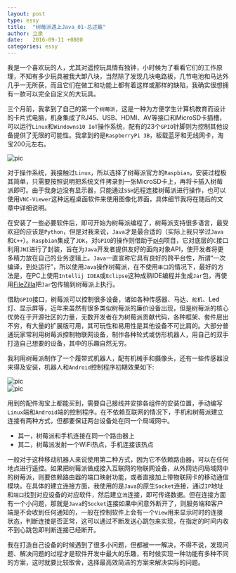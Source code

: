 ```yaml
---
layout: post
type: essy
title:  "树莓派遇上Java_01-总述篇"
author: 立泉
date:   2016-09-11 +0800
categories: essy
---
```


我是一个喜欢玩的人，尤其对遥控玩具情有独钟，小时候为了看看它们的工作原理，不知有多少玩具被我大卸八块，当然除了发现几块电路板，几节电池和马达外几乎一无所获，而且它们在做工和功能上都有着这样或那样的缺陷，我确实很想拥有一款可以完全自定义的大玩具。

三个月前，我拿到了自己的第一个`树莓派`，这是一种为方便学生计算机教育而设计的卡片式电脑，机身集成了RJ45、USB、HDMI、AV等接口和MicroSD卡插槽，可以运行`Linux`和`Windowns10 IoT`操作系统，配有的23个`GPIO`针脚则为控制其他设备提供了无限的可能性。我拿到的是`RaspberryPi 3B`，板载蓝牙和无线网卡，淘宝200元左右。

<img class="materialboxed responsive-img" src="https://apqx.oss-cn-hangzhou.aliyuncs.com/blog/pic/raspberry_pi.jpg" alt="pic">

对于操作系统，我接触过`Linux`，所以选择了树莓派官方的`Raspbian`，安装过程极其简单，只需要按照说明把系统文件拷录到一张MicroSD卡上，再将卡插入树莓派即可。由于我身边没有显示器，只能通过`SSH`远程连接树莓派进行操作，也可以使用`VNC-Viewer`这种远程桌面软件来使用图像化界面，具体细节我将在随后的文章中详细说明。

在安装了一些必要软件后，即可开始为树莓派编程了，树莓派支持很多语言，最受欢迎的应该是`Python`，但是对我来说，`Java`才是最合适的（实际上我只学过`Java`和`C++`）。`Raspbian`集成了`JDK`，对`GPIO`的操作则借助于[pi4j](http://pi4j.com/)项目，它对底层的`C`接口利用`JNI`进行了封装，旨在为`Java`开发者提供友好的面向对象API，使开发者将更多精力放在自己的业务逻辑上。`Java`一直宣称它具有良好的跨平台性，所谓“一次编译，到处运行”，所以使用`Java`操作树莓派，在不使用`串口`的情况下，最好的方法是，在PC上使用`Intellij IDEA`或`Eclipse`这种成熟IDE编程并生成`Jar`包，再使用[FileZilla](https://filezilla-project.org/)把`Jar`包传输到树莓派上执行。

借助`GPIO`接口，树莓派可以控制很多设备，诸如各种传感器、马达、`舵机`、Led灯、显示屏等，近年来虽然有很多类似树莓派的廉价设备出现，但是树莓派的核心优势在于开源社区的力量，无数开发者在为树莓派贡献代码，各种框架、套件层出不穷，有大量的扩展版可用，其可玩性和易用性是其他设备不可比肩的。大部分普通玩家常利用树莓派控制物联网设备，制作各种轮式或仿形机器人，用自己的双手打造自己想要的设备，其中的乐趣自然无穷。

我利用树莓派制作了一个履带式机器人，配有机械手和摄像头，还有一些传感器没来得及安装，机器人和`Android`控制程序初期效果如下:

<div class="row">
    <div class="col s8">
        <img class="materialboxed responsive-img" src="https://apqx.oss-cn-hangzhou.aliyuncs.com/blog/pic/pi_robot_01.jpg" alt="pic">
    </div>
    <div class="col s4">
        <img class="materialboxed responsive-img" src="https://apqx.oss-cn-hangzhou.aliyuncs.com/blog/pic/pi_controller.png" alt="pic">
    </div>
</div>

用到的配件淘宝上都能买到，需要自己接线并安排各组件的安装位置，手动编写`Linux`端和`Android`端的控制程序。在不依赖互联网的情况下，手机和树莓派建立连接有两种方式，但都要保证两台设备处在同一个局域网中。

* 其一，树莓派和手机连接在同一个路由器上
* 其二，树莓派发射一个WiFi热点，手机连接该热点

一般对于这种移动机器人来说使用第二种方式，因为它不依赖路由器，可以在任何地点进行遥控。如果把树莓派做成接入互联网的物联网设备，从外网访问局域网中的树莓派，则要依赖路由器的端口映射功能，或者直接加上带物联网卡的移动通信模块。在具体的建立连接方面，我使用的是`Java`的原生`Socket`连接，通过`IP`地址和`端口`找到对应设备的对应软件，然后建立`流`连接，即可传递数据。但在连接方面有一个小问题，那就是`Java`的`Socket`连接如果中间意外断开了，则服务端和客户端是不会收到任何通知的，一般在控制软件上会有一个`View`用来显示时时的连接状态，判断连接是否正常，这可以通过不断发送心跳包来实现，在指定的时间内收不到心跳包即判断连接已经断开。

我在打造自己设备的时候遇到了很多小问题，但都被一一解决，不得不说，发现问题、解决问题的过程才是软件开发中最大的乐趣，有时候实现一种功能有多种不同的方案，这时就要比较取舍，选择最高效简洁的方案来解决实际的问题。